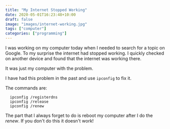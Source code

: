 ```yaml
---
title: "My Internet Stopped Working"
date: 2020-05-01T16:23:48+10:00
draft: false
image: "images/internet-working.jpg"
tags: ["computer"]
categories: ["programming"]
---
```


I was working on my computer today when I needed to search for a topic on Google. To my surprise the internet had stopped working. I quickly checked on another device and found that the internet was working there.

It was just my computer with the problem.

I have had this problem in the past and use ``ipconfig`` to fix it.

The commands are:

```
  ipconfig /registerdns
  ipconfig /release
  ipconfig /renew
```

The part that I always forget to do is reboot my computer after I do the *renew*. If you don't do this it doesn't work!
